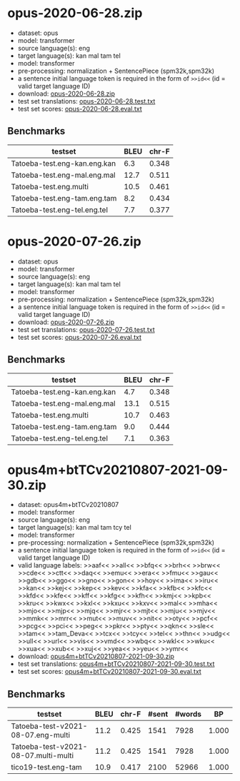 # opus-2020-06-28.zip

* dataset: opus
* model: transformer
* source language(s): eng
* target language(s): kan mal tam tel
* model: transformer
* pre-processing: normalization + SentencePiece (spm32k,spm32k)
* a sentence initial language token is required in the form of `>>id<<` (id = valid target language ID)
* download: [opus-2020-06-28.zip](https://object.pouta.csc.fi/Tatoeba-MT-models/eng-dra/opus-2020-06-28.zip)
* test set translations: [opus-2020-06-28.test.txt](https://object.pouta.csc.fi/Tatoeba-MT-models/eng-dra/opus-2020-06-28.test.txt)
* test set scores: [opus-2020-06-28.eval.txt](https://object.pouta.csc.fi/Tatoeba-MT-models/eng-dra/opus-2020-06-28.eval.txt)

## Benchmarks

| testset               | BLEU  | chr-F |
|-----------------------|-------|-------|
| Tatoeba-test.eng-kan.eng.kan 	| 6.3 	| 0.348 |
| Tatoeba-test.eng-mal.eng.mal 	| 12.7 	| 0.511 |
| Tatoeba-test.eng.multi 	| 10.5 	| 0.461 |
| Tatoeba-test.eng-tam.eng.tam 	| 8.2 	| 0.434 |
| Tatoeba-test.eng-tel.eng.tel 	| 7.7 	| 0.377 |


# opus-2020-07-26.zip

* dataset: opus
* model: transformer
* source language(s): eng
* target language(s): kan mal tam tel
* model: transformer
* pre-processing: normalization + SentencePiece (spm32k,spm32k)
* a sentence initial language token is required in the form of `>>id<<` (id = valid target language ID)
* download: [opus-2020-07-26.zip](https://object.pouta.csc.fi/Tatoeba-MT-models/eng-dra/opus-2020-07-26.zip)
* test set translations: [opus-2020-07-26.test.txt](https://object.pouta.csc.fi/Tatoeba-MT-models/eng-dra/opus-2020-07-26.test.txt)
* test set scores: [opus-2020-07-26.eval.txt](https://object.pouta.csc.fi/Tatoeba-MT-models/eng-dra/opus-2020-07-26.eval.txt)

## Benchmarks

| testset               | BLEU  | chr-F |
|-----------------------|-------|-------|
| Tatoeba-test.eng-kan.eng.kan 	| 4.7 	| 0.348 |
| Tatoeba-test.eng-mal.eng.mal 	| 13.1 	| 0.515 |
| Tatoeba-test.eng.multi 	| 10.7 	| 0.463 |
| Tatoeba-test.eng-tam.eng.tam 	| 9.0 	| 0.444 |
| Tatoeba-test.eng-tel.eng.tel 	| 7.1 	| 0.363 |


# opus4m+btTCv20210807-2021-09-30.zip

* dataset: opus4m+btTCv20210807
* model: transformer
* source language(s): eng
* target language(s): kan mal tam tcy tel
* model: transformer
* pre-processing: normalization + SentencePiece (spm32k,spm32k)
* a sentence initial language token is required in the form of `>>id<<` (id = valid target language ID)
* valid language labels: >>aaf<< >>all<< >>bfq<< >>brh<< >>brw<< >>cde<< >>ctt<< >>daq<< >>emu<< >>era<< >>fmu<< >>gau<< >>gdb<< >>ggo<< >>gno<< >>gon<< >>hoy<< >>ima<< >>iru<< >>kan<< >>kej<< >>kep<< >>kev<< >>kfa<< >>kfb<< >>kfc<< >>kfd<< >>kfe<< >>kff<< >>kfg<< >>kfh<< >>kmj<< >>kpb<< >>kru<< >>kwx<< >>kxl<< >>kxu<< >>kxv<< >>mal<< >>mha<< >>mjo<< >>mjp<< >>mjq<< >>mjr<< >>mjt<< >>mju<< >>mjv<< >>mmk<< >>mrr<< >>mut<< >>muv<< >>nit<< >>oty<< >>pcf<< >>pcg<< >>pci<< >>peg<< >>pkr<< >>pty<< >>qkn<< >>sle<< >>tam<< >>tam_Deva<< >>tcx<< >>tcy<< >>tel<< >>thn<< >>udg<< >>ull<< >>url<< >>vis<< >>vmd<< >>wbq<< >>wkl<< >>wku<< >>xua<< >>xub<< >>xuj<< >>yea<< >>yeu<< >>ymr<<
* download: [opus4m+btTCv20210807-2021-09-30.zip](https://object.pouta.csc.fi/Tatoeba-MT-models/eng-dra/opus4m+btTCv20210807-2021-09-30.zip)
* test set translations: [opus4m+btTCv20210807-2021-09-30.test.txt](https://object.pouta.csc.fi/Tatoeba-MT-models/eng-dra/opus4m+btTCv20210807-2021-09-30.test.txt)
* test set scores: [opus4m+btTCv20210807-2021-09-30.eval.txt](https://object.pouta.csc.fi/Tatoeba-MT-models/eng-dra/opus4m+btTCv20210807-2021-09-30.eval.txt)

## Benchmarks

| testset | BLEU  | chr-F | #sent | #words | BP |
|---------|-------|-------|-------|--------|----|
| Tatoeba-test-v2021-08-07.eng-multi 	| 11.2 	| 0.425 	| 1541 	| 7928 	| 1.000 |
| Tatoeba-test-v2021-08-07.multi-multi 	| 11.2 	| 0.425 	| 1541 	| 7928 	| 1.000 |
| tico19-test.eng-tam 	| 10.9 	| 0.417 	| 2100 	| 52966 	| 1.000 |

